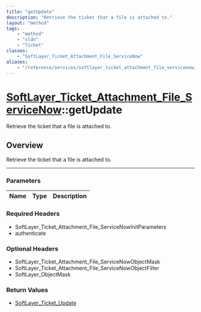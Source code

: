 ```yaml
---
title: "getUpdate"
description: "Retrieve the ticket that a file is attached to."
layout: "method"
tags:
    - "method"
    - "sldn"
    - "Ticket"
classes:
    - "SoftLayer_Ticket_Attachment_File_ServiceNow"
aliases:
    - "/reference/services/softlayer_ticket_attachment_file_servicenow/getUpdate"
---
```

# [SoftLayer_Ticket_Attachment_File_ServiceNow](/reference/services/SoftLayer_Ticket_Attachment_File_ServiceNow)::getUpdate

Retrieve the ticket that a file is attached to.


## Overview 
Retrieve the ticket that a file is attached to.

-----

### Parameters 
|Name | Type | Description |
| --- | --- | --- |


### Required Headers
* SoftLayer_Ticket_Attachment_File_ServiceNowInitParameters
* authenticate


### Optional Headers
* SoftLayer_Ticket_Attachment_File_ServiceNowObjectMask
* SoftLayer_Ticket_Attachment_File_ServiceNowObjectFilter
* SoftLayer_ObjectMask

### Return Values
* <a href='/reference/datatypes/SoftLayer_Ticket_Update'>SoftLayer_Ticket_Update </a>




